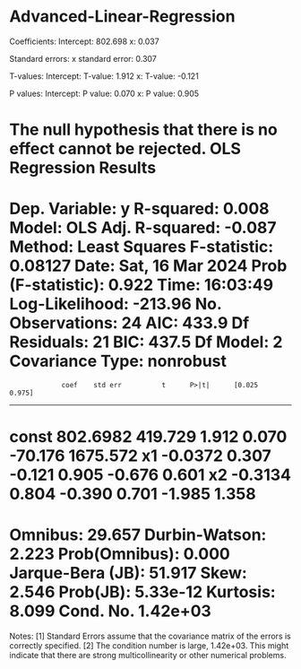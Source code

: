 # Advanced-Linear-Regression

Coefficients:
Intercept:        802.698
x:                  0.037

Standard errors:
x standard error:        0.307

T-values:
Intercept: T-value:        1.912
x: T-value:       -0.121

P values:
Intercept: P value:        0.070
x: P value:        0.905

The null hypothesis that there is no effect cannot be rejected.
                            OLS Regression Results                            
==============================================================================
Dep. Variable:                      y   R-squared:                       0.008
Model:                            OLS   Adj. R-squared:                 -0.087
Method:                 Least Squares   F-statistic:                   0.08127
Date:                Sat, 16 Mar 2024   Prob (F-statistic):              0.922
Time:                        16:03:49   Log-Likelihood:                -213.96
No. Observations:                  24   AIC:                             433.9
Df Residuals:                      21   BIC:                             437.5
Df Model:                           2                                         
Covariance Type:            nonrobust                                         
==============================================================================
                 coef    std err          t      P>|t|      [0.025      0.975]
------------------------------------------------------------------------------
const        802.6982    419.729      1.912      0.070     -70.176    1675.572
x1            -0.0372      0.307     -0.121      0.905      -0.676       0.601
x2            -0.3134      0.804     -0.390      0.701      -1.985       1.358
==============================================================================
Omnibus:                       29.657   Durbin-Watson:                   2.223
Prob(Omnibus):                  0.000   Jarque-Bera (JB):               51.917
Skew:                           2.546   Prob(JB):                     5.33e-12
Kurtosis:                       8.099   Cond. No.                     1.42e+03
==============================================================================

Notes:
[1] Standard Errors assume that the covariance matrix of the errors is correctly specified.
[2] The condition number is large, 1.42e+03. This might indicate that there are
strong multicollinearity or other numerical problems.
